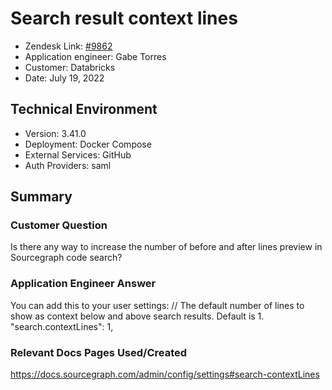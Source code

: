 
#  Search result context lines

- Zendesk Link: [#9862](https://sourcegraph.zendesk.com/agent/tickets/9862)
- Application engineer: Gabe Torres
- Customer: Databricks <!-- Redact if this contains personally identifying information -->
- Date: July 19, 2022

<!-- Data populated from integration, speak to Ben Gordon or Michael Bali if not working -->
<!-- During Internal team trial, fill missing data manually (we are waiting for all data to sync) -->

## Technical Environment
- Version: ​3.41.0
- Deployment: Docker Compose
- External Services: GitHub
- Auth Providers: saml

## Summary
### Customer Question
Is there any way to increase the number of before and after lines preview in Sourcegraph code search?

### Application Engineer Answer
You can add this to your user settings:
// The default number of lines to show as context below and above search results. Default is 1.
 "search.contextLines": 1,

### Relevant Docs Pages Used/Created
https://docs.sourcegraph.com/admin/config/settings#search-contextLines 

<!-- Once complete, upload a copy to https://github.com/sourcegraph/support-tools-internal/tree/main/resolved-tickets as a .md file -->
<!-- Name the file 9862.md -->
